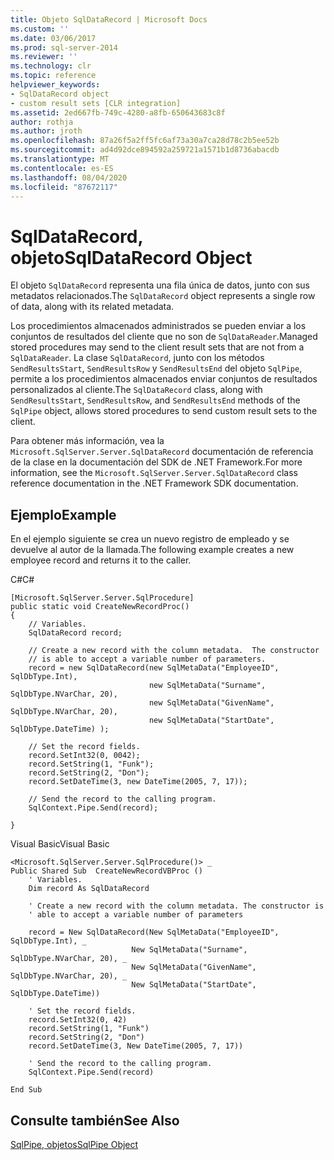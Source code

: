 ```yaml
---
title: Objeto SqlDataRecord | Microsoft Docs
ms.custom: ''
ms.date: 03/06/2017
ms.prod: sql-server-2014
ms.reviewer: ''
ms.technology: clr
ms.topic: reference
helpviewer_keywords:
- SqlDataRecord object
- custom result sets [CLR integration]
ms.assetid: 2ed667fb-749c-4280-a8fb-650643683c8f
author: rothja
ms.author: jroth
ms.openlocfilehash: 87a26f5a2ff5fc6af73a30a7ca28d78c2b5ee52b
ms.sourcegitcommit: ad4d92dce894592a259721a1571b1d8736abacdb
ms.translationtype: MT
ms.contentlocale: es-ES
ms.lasthandoff: 08/04/2020
ms.locfileid: "87672117"
---
```

# <a name="sqldatarecord-object"></a><span data-ttu-id="4be71-102">SqlDataRecord, objeto</span><span class="sxs-lookup"><span data-stu-id="4be71-102">SqlDataRecord Object</span></span>
  <span data-ttu-id="4be71-103">El objeto `SqlDataRecord` representa una fila única de datos, junto con sus metadatos relacionados.</span><span class="sxs-lookup"><span data-stu-id="4be71-103">The `SqlDataRecord` object represents a single row of data, along with its related metadata.</span></span>  
  
 <span data-ttu-id="4be71-104">Los procedimientos almacenados administrados se pueden enviar a los conjuntos de resultados del cliente que no son de `SqlDataReader`.</span><span class="sxs-lookup"><span data-stu-id="4be71-104">Managed stored procedures may send to the client result sets that are not from a `SqlDataReader`.</span></span> <span data-ttu-id="4be71-105">La clase `SqlDataRecord`, junto con los métodos `SendResultsStart`, `SendResultsRow` y `SendResultsEnd` del objeto `SqlPipe`, permite a los procedimientos almacenados enviar conjuntos de resultados personalizados al cliente.</span><span class="sxs-lookup"><span data-stu-id="4be71-105">The `SqlDataRecord` class, along with `SendResultsStart`, `SendResultsRow`, and `SendResultsEnd` methods of the `SqlPipe` object, allows stored procedures to send custom result sets to the client.</span></span>  
  
 <span data-ttu-id="4be71-106">Para obtener más información, vea la `Microsoft.SqlServer.Server.SqlDataRecord` documentación de referencia de la clase en la documentación del SDK de .NET Framework.</span><span class="sxs-lookup"><span data-stu-id="4be71-106">For more information, see the `Microsoft.SqlServer.Server.SqlDataRecord` class reference documentation in the .NET Framework SDK documentation.</span></span>  
  
## <a name="example"></a><span data-ttu-id="4be71-107">Ejemplo</span><span class="sxs-lookup"><span data-stu-id="4be71-107">Example</span></span>  
 <span data-ttu-id="4be71-108">En el ejemplo siguiente se crea un nuevo registro de empleado y se devuelve al autor de la llamada.</span><span class="sxs-lookup"><span data-stu-id="4be71-108">The following example creates a new employee record and returns it to the caller.</span></span>  
  
 <span data-ttu-id="4be71-109">C#</span><span class="sxs-lookup"><span data-stu-id="4be71-109">C#</span></span>  
  
```  
[Microsoft.SqlServer.Server.SqlProcedure]  
public static void CreateNewRecordProc()  
{  
    // Variables.         
    SqlDataRecord record;  
  
    // Create a new record with the column metadata.  The constructor   
    // is able to accept a variable number of parameters.  
    record = new SqlDataRecord(new SqlMetaData("EmployeeID", SqlDbType.Int),  
                               new SqlMetaData("Surname", SqlDbType.NVarChar, 20),  
                               new SqlMetaData("GivenName", SqlDbType.NVarChar, 20),  
                               new SqlMetaData("StartDate", SqlDbType.DateTime) );  
  
    // Set the record fields.  
    record.SetInt32(0, 0042);  
    record.SetString(1, "Funk");  
    record.SetString(2, "Don");  
    record.SetDateTime(3, new DateTime(2005, 7, 17));  
  
    // Send the record to the calling program.  
    SqlContext.Pipe.Send(record);  
  
}  
```  
  
 <span data-ttu-id="4be71-110">Visual Basic</span><span class="sxs-lookup"><span data-stu-id="4be71-110">Visual Basic</span></span>  
  
```  
<Microsoft.SqlServer.Server.SqlProcedure()> _  
Public Shared Sub  CreateNewRecordVBProc ()  
    ' Variables.  
    Dim record As SqlDataRecord  
  
    ' Create a new record with the column metadata. The constructor is   
    ' able to accept a variable number of parameters  
  
    record = New SqlDataRecord(New SqlMetaData("EmployeeID", SqlDbType.Int), _  
                           New SqlMetaData("Surname", SqlDbType.NVarChar, 20), _  
                           New SqlMetaData("GivenName", SqlDbType.NVarChar, 20), _  
                           New SqlMetaData("StartDate", SqlDbType.DateTime))  
  
    ' Set the record fields.  
    record.SetInt32(0, 42)  
    record.SetString(1, "Funk")  
    record.SetString(2, "Don")  
    record.SetDateTime(3, New DateTime(2005, 7, 17))  
  
    ' Send the record to the calling program.  
    SqlContext.Pipe.Send(record)  
  
End Sub  
```  
  
## <a name="see-also"></a><span data-ttu-id="4be71-111">Consulte también</span><span class="sxs-lookup"><span data-stu-id="4be71-111">See Also</span></span>  
 [<span data-ttu-id="4be71-112">SqlPipe, objetos</span><span class="sxs-lookup"><span data-stu-id="4be71-112">SqlPipe Object</span></span>](sqlpipe-object.md)  
  
  
